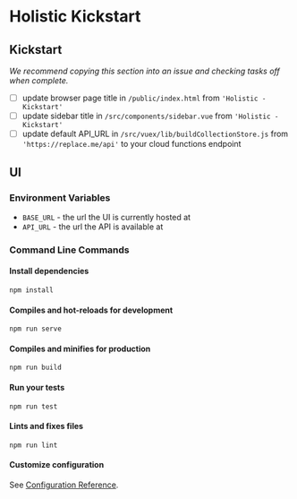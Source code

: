 # Holistic Kickstart

## Kickstart
_We recommend copying this section into an issue and checking tasks off when complete._
- [ ] update browser page title in `/public/index.html` from `'Holistic - Kickstart'`
- [ ] update sidebar title in `/src/components/sidebar.vue` from `'Holistic - Kickstart'`
- [ ] update default API_URL in `/src/vuex/lib/buildCollectionStore.js` from `'https://replace.me/api'` to your cloud functions endpoint

## UI

### Environment Variables
- `BASE_URL` - the url the UI is currently hosted at
- `API_URL` - the url the API is available at

### Command Line Commands

#### Install dependencies
```
npm install
```

#### Compiles and hot-reloads for development
```
npm run serve
```

#### Compiles and minifies for production
```
npm run build
```

#### Run your tests
```
npm run test
```

#### Lints and fixes files
```
npm run lint
```

#### Customize configuration
See [Configuration Reference](https://cli.vuejs.org/config/).
